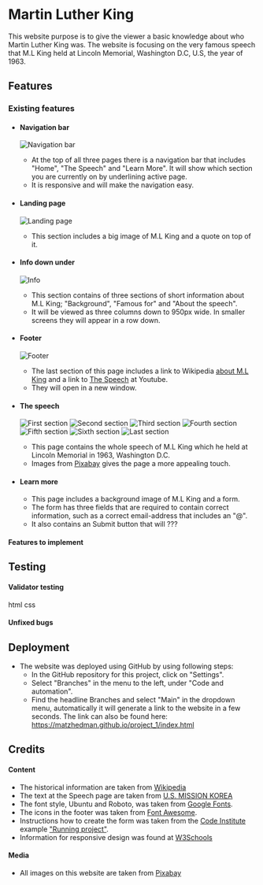 # Martin Luther King
This website purpose is to give the viewer a basic knowledge about who Martin Luther King was. The website is focusing on the very famous speech that M.L King held at Lincoln Memorial, Washington D.C, U.S, the year of 1963.

## Features
### Existing features
* #### Navigation bar
    ![Navigation bar](/assets/images/images_readme_fp/Ska%CC%88rmavbild%202022-12-03%20kl.%2014.32.00.png)
    * At the top of all three pages there is a navigation bar that includes "Home", "The Speech" and "Learn More". It will show which section you are currently on by underlining active page.
    * It is responsive and will make the navigation easy.

* #### Landing page
    ![Landing page](/assets/images/images_readme_fp/Ska%CC%88rmavbild%202022-12-03%20kl.%2015.01.43.png)
    * This section includes a big image of M.L King and a quote on top of it.

* #### Info down under
    ![Info](/assets/images/images_readme_fp/Ska%CC%88rmavbild%202022-12-03%20kl.%2015.01.58.png)
    * This section contains of three sections of short information about M.L King; "Background", "Famous for" and "About the speech".
    * It will be viewed as three columns down to 950px wide. In smaller screens they will appear in a row down.

* #### Footer
    ![Footer](/assets/images/images_readme_fp/Ska%CC%88rmavbild%202022-12-03%20kl.%2015.02.06.png)
    * The last section of this page includes a link to Wikipedia [about M.L King](https://en.wikipedia.org/wiki/Martin_Luther_King_Jr.) and a link to [The Speech](https://youtu.be/smEqnnklfYs) at Youtube.
    * They will open in a new window.

* #### The speech
    ![First section](/assets/images/images_readme_sp/Ska%CC%88rmavbild%202022-12-03%20kl.%2021.23.48.png)
    ![Second section](/assets/images/images_readme_sp/Ska%CC%88rmavbild%202022-12-03%20kl.%2021.24.13.png)
    ![Third section](/assets/images/images_readme_sp/Ska%CC%88rmavbild%202022-12-03%20kl.%2021.24.31.png)
    ![Fourth section](/assets/images/images_readme_sp/Ska%CC%88rmavbild%202022-12-03%20kl.%2021.24.42.png)
    ![Fifth section](/assets/images/images_readme_sp/Ska%CC%88rmavbild%202022-12-03%20kl.%2021.24.53.png)
    ![Sixth section](/assets/images/images_readme_sp/Ska%CC%88rmavbild%202022-12-03%20kl.%2021.30.18.png)
    ![Last section](/assets/images/images_readme_sp/Ska%CC%88rmavbild%202022-12-03%20kl.%2021.25.35.png)
    * This page contains the whole speech of M.L King which he held at Lincoln Memorial in 1963, Washington D.C.
    * Images from [Pixabay](https://pixabay.com/) gives the page a more appealing touch.
    

* #### Learn more
    
    * This page includes a background image of M.L King and a form.
    * The form has three fields that are required to contain correct information, such as a correct email-address that includes an "@".
    * It also contains an Submit button that will ???

#### Features to implement

## Testing
#### Validator testing
html
css

#### Unfixed bugs

## Deployment
* The website was deployed using GitHub by using following steps:
    * In the GitHub repository for this project, click on "Settings".
    * Select "Branches" in the menu to the left, under "Code and automation".
    * Find the headline Branches and select "Main" in the dropdown menu, automatically it will generate a link to the website in a few seconds. 
The link can also be found here: 
https://matzhedman.github.io/project_1/index.html

## Credits
#### Content
* The historical information are taken from [Wikipedia](https://en.wikipedia.org/wiki/Martin_Luther_King_Jr.)
* The text at the Speech page are taken from [U.S. MISSION KOREA](https://kr.usembassy.gov/martin-luther-king-jr-dream-speech-1963/)
* The font style, Ubuntu and Roboto, was taken from [Google Fonts](https://fonts.google.com/).
* The icons in the footer was taken from [Font Awesome](https://fontawesome.com/).
* Instructions how to create the form was taken from the [Code Institute](https://learn.codeinstitute.net/dashboard) example ["Running project"](https://code-institute-org.github.io/love-running-2.0/index.html).
* Information for responsive design was found at [W3Schools](https://www.w3schools.com/css/css_rwd_intro.asp)

#### Media
* All images on this website are taken from [Pixabay](https://pixabay.com/)

